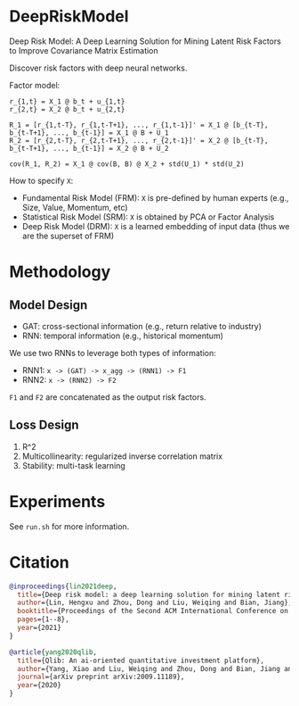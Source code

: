 # DeepRiskModel
Deep Risk Model: A Deep Learning Solution for Mining Latent Risk Factors to Improve Covariance Matrix Estimation

Discover risk factors with deep neural networks.

Factor model:

```
r_{1,t} = X_1 @ b_t + u_{1,t}
r_{2,t} = X_2 @ b_t + u_{2,t}

R_1 = [r_{1,t-T}, r_{1,t-T+1}, ..., r_{1,t-1}]' = X_1 @ [b_{t-T}, b_{t-T+1}, ..., b_{t-1}] = X_1 @ B + U_1
R_2 = [r_{2,t-T}, r_{2,t-T+1}, ..., r_{2,t-1}]' = X_2 @ [b_{t-T}, b_{t-T+1}, ..., b_{t-1}] = X_2 @ B + U_2

cov(R_1, R_2) = X_1 @ cov(B, B) @ X_2 + std(U_1) * std(U_2)
```

How to specify `X`:
- Fundamental Risk Model (FRM): `X` is pre-defined by human experts (e.g., Size, Value, Momentum, etc)
- Statistical Risk Model (SRM): `X` is obtained by PCA or Factor Analysis
- Deep Risk Model (DRM): `X` is a learned embedding of input data (thus we are the superset of FRM)


# Methodology

## Model Design

* GAT: cross-sectional information (e.g., return relative to industry)
* RNN: temporal information (e.g., historical momentum)

We use two RNNs to leverage both types of information:
* RNN1: `x -> (GAT) -> x_agg -> (RNN1) -> F1`
* RNN2: `x -> (RNN2) -> F2`

`F1` and `F2` are concatenated as the output risk factors.

## Loss Design

1. R^2
2. Multicollinearity: regularized inverse correlation matrix
3. Stability: multi-task learning

# Experiments

See `run.sh` for more information.

# Citation
```bibtex
@inproceedings{lin2021deep,
  title={Deep risk model: a deep learning solution for mining latent risk factors to improve covariance matrix estimation},
  author={Lin, Hengxu and Zhou, Dong and Liu, Weiqing and Bian, Jiang},
  booktitle={Proceedings of the Second ACM International Conference on AI in Finance},
  pages={1--8},
  year={2021}
}

@article{yang2020qlib,
  title={Qlib: An ai-oriented quantitative investment platform},
  author={Yang, Xiao and Liu, Weiqing and Zhou, Dong and Bian, Jiang and Liu, Tie-Yan},
  journal={arXiv preprint arXiv:2009.11189},
  year={2020}
}
```
